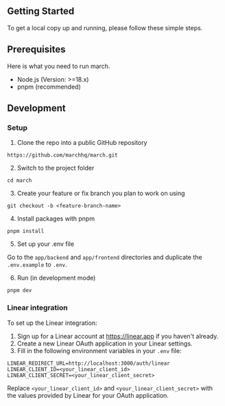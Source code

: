 ## Getting Started

To get a local copy up and running, please follow these simple steps.

## Prerequisites

Here is what you need to run march.

- Node.js (Version: >=18.x)
- pnpm (recommended)

## Development

### Setup

1. Clone the repo into a public GitHub repository

```
https://github.com/marchhq/march.git

```

2. Switch to the project folder

```
cd march
```

3. Create your feature or fix branch you plan to work on using

```
git checkout -b <feature-branch-name>
```

4. Install packages with pnpm

```
pnpm install
```

5. Set up your .env file

Go to the `app/backend` and `app/frontend` directories and duplicate the `.env.example` to `.env`.

6. Run (in development mode)

```
pnpm dev
```

### Linear integration

To set up the Linear integration:

1. Sign up for a Linear account at https://linear.app if you haven't already.
2. Create a new Linear OAuth application in your Linear settings.
3. Fill in the following environment variables in your `.env` file:

```
LINEAR_REDIRECT_URL=http://localhost:3000/auth/linear
LINEAR_CLIENT_ID=<your_linear_client_id>
LINEAR_CLIENT_SECRET=<your_linear_client_secret>
```

Replace `<your_linear_client_id>` and `<your_linear_client_secret>` with the values provided by Linear for your OAuth application.
